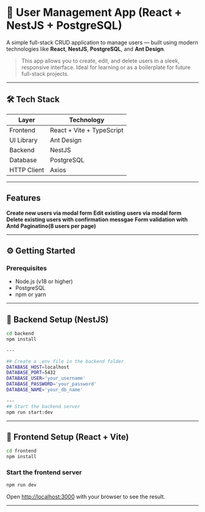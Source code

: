 # 👤 User Management App (React + NestJS + PostgreSQL)

A simple full-stack CRUD application to manage users — built using modern technologies like **React**, **NestJS**, **PostgreSQL**, and **Ant Design**.

> This app allows you to create, edit, and delete users in a sleek, responsive interface. Ideal for learning or as a boilerplate for future full-stack projects.

---

## 🛠 Tech Stack

| Layer      | Technology                    |
|------------|-------------------------------|
| Frontend   | React + Vite + TypeScript     |
| UI Library | Ant Design                    |
| Backend    | NestJS                        |
| Database   | PostgreSQL                    |
| HTTP Client| Axios                         |


---
## Features
**Create new users via modal form**
**Edit existing users via modal form**
**Delete existing users with confirmation messgae**
**Form validation with Antd**
**Paginatino(8 users per page)**

---

## ⚙️ Getting Started

### Prerequisites

- Node.js (v18 or higher)
- PostgreSQL
- npm or yarn

---

## 🚀 Backend Setup (NestJS)

```bash
cd backend
npm install

---

## Create a .env file in the backend folder
DATABASE_HOST=localhost
DATABASE_PORT=5432
DATABASE_USER='your_username'
DATABASE_PASSWORD='your_password'
DATABASE_NAME='your_db_name'

---
## Start the backend server
npm run start:dev
```

---

## 🚀 Frontend Setup (React + Vite)

```bash
cd frontend
npm install
```

### Start the frontend server

```bash
npm run dev
```

Open [http://localhost:3000](http://localhost:3000) with your browser to see the result.

---
